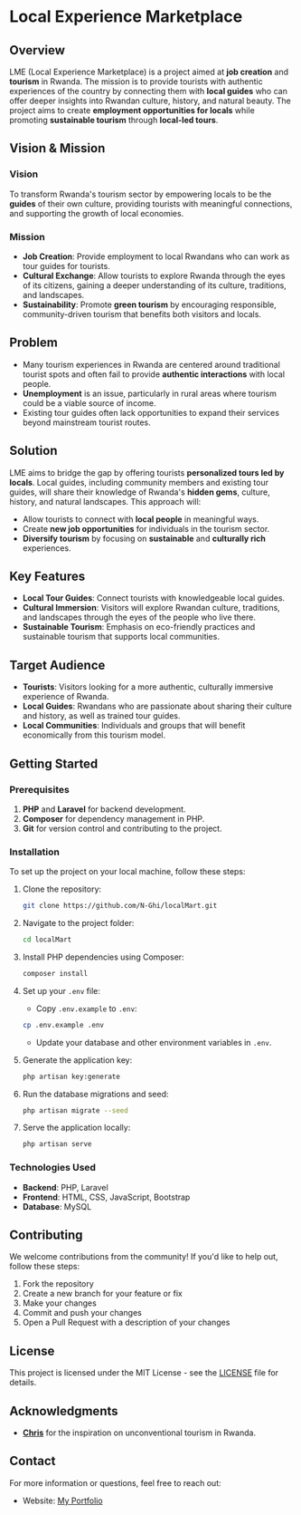 # Local Experience Marketplace

## Overview

LME (Local Experience Marketplace) is a project aimed at **job creation** and **tourism** in Rwanda. The mission is to provide tourists with authentic experiences of the country by connecting them with **local guides** who can offer deeper insights into Rwandan culture, history, and natural beauty. The project aims to create **employment opportunities for locals** while promoting **sustainable tourism** through **local-led tours**. 

## Vision & Mission

### Vision
To transform Rwanda's tourism sector by empowering locals to be the **guides** of their own culture, providing tourists with meaningful connections, and supporting the growth of local economies.

### Mission
- **Job Creation**: Provide employment to local Rwandans who can work as tour guides for tourists.
- **Cultural Exchange**: Allow tourists to explore Rwanda through the eyes of its citizens, gaining a deeper understanding of its culture, traditions, and landscapes.
- **Sustainability**: Promote **green tourism** by encouraging responsible, community-driven tourism that benefits both visitors and locals.

## Problem

- Many tourism experiences in Rwanda are centered around traditional tourist spots and often fail to provide **authentic interactions** with local people.
- **Unemployment** is an issue, particularly in rural areas where tourism could be a viable source of income.
- Existing tour guides often lack opportunities to expand their services beyond mainstream tourist routes.

## Solution

LME aims to bridge the gap by offering tourists **personalized tours led by locals**. Local guides, including community members and existing tour guides, will share their knowledge of Rwanda's **hidden gems**, culture, history, and natural landscapes. This approach will:
- Allow tourists to connect with **local people** in meaningful ways.
- Create **new job opportunities** for individuals in the tourism sector.
- **Diversify tourism** by focusing on **sustainable** and **culturally rich** experiences.

## Key Features

- **Local Tour Guides**: Connect tourists with knowledgeable local guides.
- **Cultural Immersion**: Visitors will explore Rwandan culture, traditions, and landscapes through the eyes of the people who live there.
- **Sustainable Tourism**: Emphasis on eco-friendly practices and sustainable tourism that supports local communities.

## Target Audience

- **Tourists**: Visitors looking for a more authentic, culturally immersive experience of Rwanda.
- **Local Guides**: Rwandans who are passionate about sharing their culture and history, as well as trained tour guides.
- **Local Communities**: Individuals and groups that will benefit economically from this tourism model.



## Getting Started

### Prerequisites

1. **PHP** and **Laravel** for backend development.
2. **Composer** for dependency management in PHP.
3. **Git** for version control and contributing to the project.

### Installation

To set up the project on your local machine, follow these steps:

1. Clone the repository:
    ```bash
    git clone https://github.com/N-Ghi/localMart.git
    ```

2. Navigate to the project folder:
    ```bash
    cd localMart
    ```

3. Install PHP dependencies using Composer:
    ```bash
    composer install
    ```

4. Set up your `.env` file:
    - Copy `.env.example` to `.env`:
    ```bash
    cp .env.example .env
    ```
    - Update your database and other environment variables in `.env`.

5. Generate the application key:
    ```bash
    php artisan key:generate
    ```

6. Run the database migrations and seed:
    ```bash
    php artisan migrate --seed
    ```

7. Serve the application locally:
    ```bash
    php artisan serve
    ```

### Technologies Used

- **Backend**: PHP, Laravel
- **Frontend**: HTML, CSS, JavaScript, Bootstrap
- **Database**: MySQL


## Contributing

We welcome contributions from the community! If you'd like to help out, follow these steps:

1. Fork the repository
2. Create a new branch for your feature or fix
3. Make your changes
4. Commit and push your changes
5. Open a Pull Request with a description of your changes

## License

This project is licensed under the MIT License - see the [LICENSE](LICENSE) file for details.

## Acknowledgments

- **[Chris](https://www.theunconventionalroute.com/rwanda-worth-visiting/)** for the inspiration on unconventional tourism in Rwanda.
  
## Contact

For more information or questions, feel free to reach out:
- Website: [My Portfolio](https://ghislainenagasaro.wixsite.com/ghislainenagasaro)
